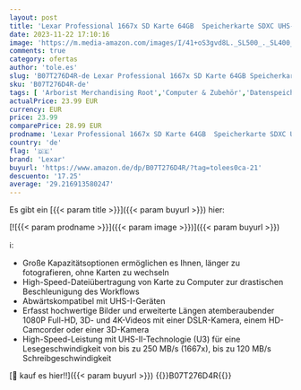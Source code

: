 ```yaml
---
layout: post
title: 'Lexar Professional 1667x SD Karte 64GB  Speicherkarte SDXC UHS-II  Bis zu 250 MB/s Lesen  Class 10  U3  V60  SD für professionelle Fotografen  Videofilmer  Enthusiasten  LSD64GCB1667 '
date: 2023-11-22 17:10:16
image: 'https://m.media-amazon.com/images/I/41+oS3gvd8L._SL500_._SL400_.jpg'
comments: true
category: ofertas
author: 'tole.es'
slug: 'B07T276D4R-de Lexar Professional 1667x SD Karte 64GB Speicherkarte SDXC...'
sku: 'B07T276D4R-de'
tags: [ 'Arborist Merchandising Root','Computer & Zubehör','Datenspeicher','Externe Datenspeicher','SecureDigital-Cards','Self Service','Special Features Stores','Speicherkarten','Speicherkarten & USB-Sticks','a4cbee59-f823-40fe-831a-7de64f655f6f_0','a4cbee59-f823-40fe-831a-7de64f655f6f_9901','lexar','🇩🇪', ]
actualPrice: 23.99 EUR
currency: EUR
price: 23.99
comparePrice: 28.99 EUR
prodname: 'Lexar Professional 1667x SD Karte 64GB  Speicherkarte SDXC UHS-II  Bis zu 250 MB/s Lesen  Class 10  U3  V60  SD für professionelle Fotografen  Videofilmer  Enthusiasten  LSD64GCB1667 '
country: 'de'
flag: '🇩🇪'
brand: 'Lexar'
buyurl: 'https://www.amazon.de/dp/B07T276D4R/?tag=tolees0ca-21'
descuento: '17.25'
average: '29.216913580247'
---
```


Es gibt ein [{{< param title >}}]({{< param buyurl >}}) hier:

[![{{< param prodname >}}]({{< param image >}})]({{< param buyurl >}})

ℹ️:

- Große Kapazitätsoptionen ermöglichen es Ihnen, länger zu fotografieren, ohne Karten zu wechseln
- High-Speed-Dateiübertragung von Karte zu Computer zur drastischen Beschleunigung des Workflows
- Abwärtskompatibel mit UHS-I-Geräten
- Erfasst hochwertige Bilder und erweiterte Längen atemberaubender 1080P Full-HD, 3D- und 4K-Videos mit einer DSLR-Kamera, einem HD-Camcorder oder einer 3D-Kamera
- High-Speed-Leistung mit UHS-II-Technologie (U3) für eine Lesegeschwindigkeit von bis zu 250 MB/s (1667x), bis zu 120 MB/s Schreibgeschwindigkeit

[🛒 kauf es hier!!]({{< param buyurl >}})
{{<world>}}B07T276D4R{{</world>}}
